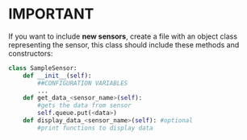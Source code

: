 # IMPORTANT

If you want to include **new sensors**, create a file with an object class representing the sensor, this class should include these methods and constructors:

```python
class SampleSensor:
    def __init__(self): 
        ##CONFIGURATION VARIABLES
        ...
    def get_data_<sensor_name>(self):
        #gets the data from sensor
        self.queue.put(<data>)
    def display_data_<sensor_name>(self): #optional
        #print functions to display data
```
